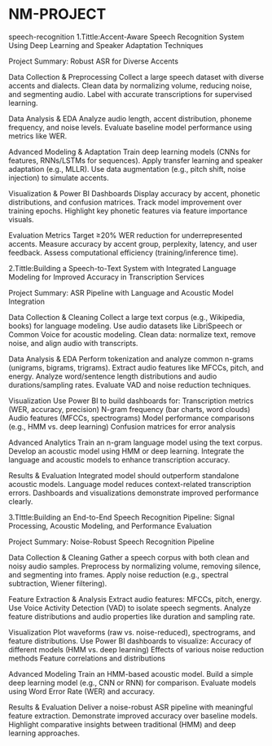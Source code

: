 # NM-PROJECT
speech-recognition
1.Tittle:Accent-Aware Speech Recognition System Using Deep Learning and Speaker Adaptation Techniques

Project Summary: Robust ASR for Diverse Accents

Data Collection & Preprocessing Collect a large speech dataset with diverse accents and dialects. Clean data by normalizing volume, reducing noise, and segmenting audio. Label with accurate transcriptions for supervised learning.

Data Analysis & EDA Analyze audio length, accent distribution, phoneme frequency, and noise levels. Evaluate baseline model performance using metrics like WER.

Advanced Modeling & Adaptation Train deep learning models (CNNs for features, RNNs/LSTMs for sequences). Apply transfer learning and speaker adaptation (e.g., MLLR). Use data augmentation (e.g., pitch shift, noise injection) to simulate accents.

Visualization & Power BI Dashboards Display accuracy by accent, phonetic distributions, and confusion matrices. Track model improvement over training epochs. Highlight key phonetic features via feature importance visuals.

Evaluation Metrics Target ≥20% WER reduction for underrepresented accents. Measure accuracy by accent group, perplexity, latency, and user feedback. Assess computational efficiency (training/inference time).

2.Tittle:Building a Speech-to-Text System with Integrated Language Modeling for Improved Accuracy in Transcription Services

Project Summary: ASR Pipeline with Language and Acoustic Model Integration

Data Collection & Cleaning Collect a large text corpus (e.g., Wikipedia, books) for language modeling. Use audio datasets like LibriSpeech or Common Voice for acoustic modeling. Clean data: normalize text, remove noise, and align audio with transcripts.

Data Analysis & EDA Perform tokenization and analyze common n-grams (unigrams, bigrams, trigrams). Extract audio features like MFCCs, pitch, and energy. Analyze word/sentence length distributions and audio durations/sampling rates. Evaluate VAD and noise reduction techniques.

Visualization Use Power BI to build dashboards for: Transcription metrics (WER, accuracy, precision) N-gram frequency (bar charts, word clouds) Audio features (MFCCs, spectrograms) Model performance comparisons (e.g., HMM vs. deep learning) Confusion matrices for error analysis

Advanced Analytics Train an n-gram language model using the text corpus. Develop an acoustic model using HMM or deep learning. Integrate the language and acoustic models to enhance transcription accuracy.

Results & Evaluation Integrated model should outperform standalone acoustic models. Language model reduces context-related transcription errors. Dashboards and visualizations demonstrate improved performance clearly.

3.TIttle:Building an End-to-End Speech Recognition Pipeline: Signal Processing, Acoustic Modeling, and Performance Evaluation

Project Summary: Noise-Robust Speech Recognition Pipeline

Data Collection & Cleaning Gather a speech corpus with both clean and noisy audio samples. Preprocess by normalizing volume, removing silence, and segmenting into frames. Apply noise reduction (e.g., spectral subtraction, Wiener filtering).

Feature Extraction & Analysis Extract audio features: MFCCs, pitch, energy. Use Voice Activity Detection (VAD) to isolate speech segments. Analyze feature distributions and audio properties like duration and sampling rate.

Visualization Plot waveforms (raw vs. noise-reduced), spectrograms, and feature distributions. Use Power BI dashboards to visualize: Accuracy of different models (HMM vs. deep learning) Effects of various noise reduction methods Feature correlations and distributions

Advanced Modeling Train an HMM-based acoustic model. Build a simple deep learning model (e.g., CNN or RNN) for comparison. Evaluate models using Word Error Rate (WER) and accuracy.

Results & Evaluation Deliver a noise-robust ASR pipeline with meaningful feature extraction. Demonstrate improved accuracy over baseline models. Highlight comparative insights between traditional (HMM) and deep learning approaches.
